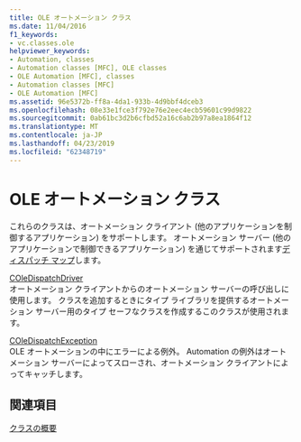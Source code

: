 ```yaml
---
title: OLE オートメーション クラス
ms.date: 11/04/2016
f1_keywords:
- vc.classes.ole
helpviewer_keywords:
- Automation, classes
- Automation classes [MFC], OLE classes
- OLE Automation [MFC], classes
- Automation classes [MFC]
- OLE Automation [MFC]
ms.assetid: 96e5372b-ff8a-4da1-933b-4d9bbf4dceb3
ms.openlocfilehash: 08e33e1fce3f792e76e2eec4ecb59601c99d9822
ms.sourcegitcommit: 0ab61bc3d2b6cfbd52a16c6ab2b97a8ea1864f12
ms.translationtype: MT
ms.contentlocale: ja-JP
ms.lasthandoff: 04/23/2019
ms.locfileid: "62348719"
---
```

# <a name="ole-automation-classes"></a>OLE オートメーション クラス

これらのクラスは、オートメーション クライアント (他のアプリケーションを制御するアプリケーション) をサポートします。 オートメーション サーバー (他のアプリケーションで制御できるアプリケーション) を通じてサポートされます[ディスパッチ マップ](../mfc/reference/dispatch-maps.md)します。

[COleDispatchDriver](../mfc/reference/coledispatchdriver-class.md)<br/>
オートメーション クライアントからのオートメーション サーバーの呼び出しに使用します。 クラスを追加するときにタイプ ライブラリを提供するオートメーション サーバー用のタイプ セーフなクラスを作成するこのクラスが使用されます。

[COleDispatchException](../mfc/reference/coledispatchexception-class.md)<br/>
OLE オートメーションの中にエラーによる例外。 Automation の例外はオートメーション サーバーによってスローされ、オートメーション クライアントによってキャッチします。

## <a name="see-also"></a>関連項目

[クラスの概要](../mfc/class-library-overview.md)
